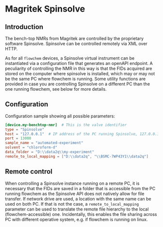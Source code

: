 # Magritek Spinsolve
## Introduction
The bench-top NMRs from Magritek are controlled by the proprietary software Spinsolve.
Spinsolve can be controlled remotely via XML over HTTP.

As for all `flowchem` devices, a Spinsolve virtual instrument can be instantiated via a configuration file that generates an openAPI endpoint.
A peculiarity of controlling the NMR in this way is that the FIDs acquired are stored on
the computer where spinsolve is installed, which may or may not be the same PC where flowchem
is running.
Some utility functions are provided in case you are controlling Spinsolve on a different PC than the one running flowchem, see below for more details.


## Configuration
Configuration sample showing all possible parameters:

```toml
[device.my-benchtop-nmr]  # This is the valve identifier
type = "Spinsolve"
host = "127.0.0.1"  # IP address of the PC running Spinsolve, 127.0.0.1 for local machine. Only necessary parameter.
port = 13000
sample_name = "automated-experiment"
solvent = "chloroform-d"
data_folder = "D:\\data2q\\my-experiment"
remote_to_local_mapping = ["D:\\data2q", "\\BSMC-7WP43Y1\\data2q"]
```
## Remote control
When controlling a Spinsolve instance running on a remote PC, it is necessary that the FIDs are saved in a folder that
is accessible from the PC running flowchem as the Spinsolve API does not natively allow for file transfer.
If network drive are used, a location with the same name can be used on both PC.
If that is not the case, a `remote_to_local_mapping` parameter can be used to translate the remote file hierarchy to the
local (flowchem-accessible) one.
Incidentally, this enables the file sharing across PC with different operative system, e.g. if flowchem is running on linux.
